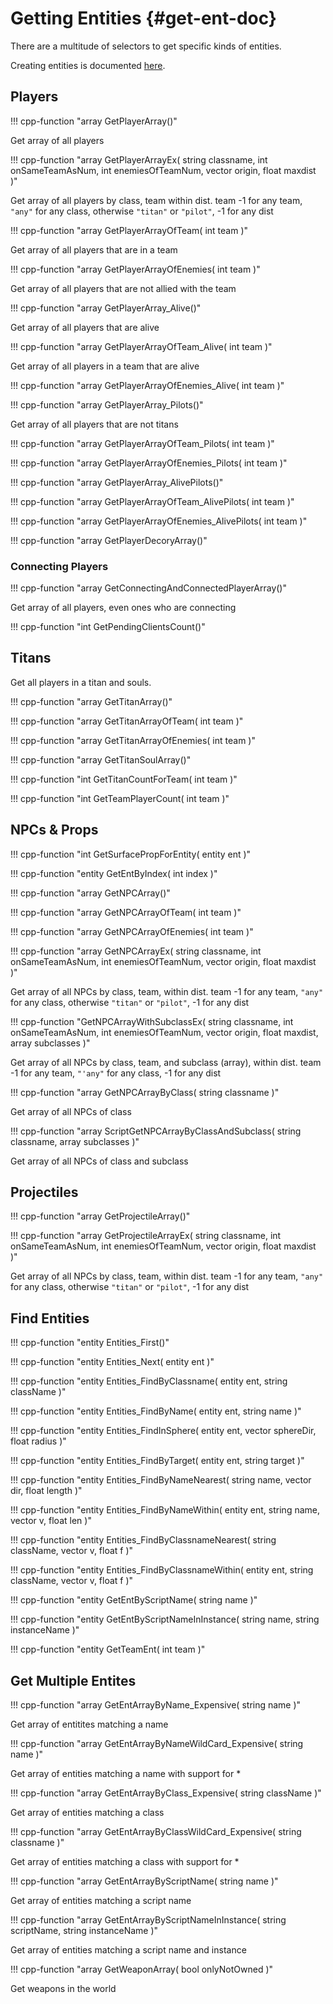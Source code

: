 # Getting Entities {#get-ent-doc}

There are a multitude of selectors to get specific kinds of entities.

Creating entities is documented [here](createent.md).

## Players

!!! cpp-function "array<entity> GetPlayerArray()"

  Get array of all players

!!! cpp-function "array<entity> GetPlayerArrayEx( string classname, int onSameTeamAsNum, int enemiesOfTeamNum, vector origin, float maxdist )"

  Get array of all players by class, team within dist. team -1 for any team, ``"any"`` for any class, otherwise ``"titan"`` or ``"pilot"``, -1 for any dist

!!! cpp-function "array<entity> GetPlayerArrayOfTeam( int team )"

  Get array of all players that are in a team

!!! cpp-function "array<entity> GetPlayerArrayOfEnemies( int team )"

  Get array of all players that are not allied with the team

!!! cpp-function "array<entity> GetPlayerArray_Alive()"

  Get array of all players that are alive

!!! cpp-function "array<entity> GetPlayerArrayOfTeam_Alive( int team )"

  Get array of all players in a team that are alive

!!! cpp-function "array<entity> GetPlayerArrayOfEnemies_Alive( int team )"

!!! cpp-function "array<entity> GetPlayerArray_Pilots()"

  Get array of all players that are not titans

!!! cpp-function "array<entity> GetPlayerArrayOfTeam_Pilots( int team )"

!!! cpp-function "array<entity> GetPlayerArrayOfEnemies_Pilots( int team )"

!!! cpp-function "array<entity> GetPlayerArray_AlivePilots()"

!!! cpp-function "array<entity> GetPlayerArrayOfTeam_AlivePilots( int team )"

!!! cpp-function "array<entity> GetPlayerArrayOfEnemies_AlivePilots( int team )"

!!! cpp-function "array<entity> GetPlayerDecoryArray()"

### Connecting Players

!!! cpp-function "array<entity> GetConnectingAndConnectedPlayerArray()"
  
  Get array of all players, even ones who are connecting

!!! cpp-function "int GetPendingClientsCount()"

## Titans

Get all players in a titan and souls.

!!! cpp-function "array<entity> GetTitanArray()"

!!! cpp-function "array<entity> GetTitanArrayOfTeam( int team )"

!!! cpp-function "array<entity> GetTitanArrayOfEnemies( int team )"

!!! cpp-function "array<enitity> GetTitanSoulArray()"

!!! cpp-function "int GetTitanCountForTeam( int team )"

!!! cpp-function "int GetTeamPlayerCount( int team )"

## NPCs & Props

!!! cpp-function "int GetSurfacePropForEntity( entity ent )"

!!! cpp-function "entity GetEntByIndex( int index )"

!!! cpp-function "array<entity> GetNPCArray()"

!!! cpp-function "array<entity> GetNPCArrayOfTeam( int team )"

!!! cpp-function "array<entity> GetNPCArrayOfEnemies( int team )"

!!! cpp-function "array<entity> GetNPCArrayEx( string classname, int onSameTeamAsNum, int enemiesOfTeamNum, vector origin, float maxdist )"

  Get array of all NPCs by class, team, within dist. team -1 for any team, ``"any"`` for any class, otherwise ``"titan"`` or ``"pilot"``, -1 for any dist

!!! cpp-function "GetNPCArrayWithSubclassEx( string classname, int onSameTeamAsNum, int enemiesOfTeamNum, vector origin, float maxdist, array<int> subclasses )"

  Get array of all NPCs by class, team, and subclass (array), within dist. team -1 for any team, ``"'any"`` for any class, -1 for any dist

!!! cpp-function "array<entity> GetNPCArrayByClass( string classname )"

  Get array of all NPCs of class

!!! cpp-function "array<entity> ScriptGetNPCArrayByClassAndSubclass( string classname, array<int> subclasses )"

  Get array of all NPCs of class and subclass

## Projectiles

!!! cpp-function "array<entity> GetProjectileArray()"

!!! cpp-function "array<entity> GetProjectileArrayEx( string classname, int onSameTeamAsNum, int enemiesOfTeamNum, vector origin, float maxdist )"

  Get array of all NPCs by class, team, within dist. team -1 for any team, ``"any"`` for any class, otherwise ``"titan"`` or ``"pilot"``, -1 for any dist

## Find Entities

!!! cpp-function "entity Entities_First()"

!!! cpp-function "entity Entities_Next( entity ent )"

!!! cpp-function "entity Entities_FindByClassname( entity ent, string className )"

!!! cpp-function "entity Entities_FindByName( entity ent, string name )"

!!! cpp-function "entity Entities_FindInSphere( entity ent, vector sphereDir, float radius )"

!!! cpp-function "entity Entities_FindByTarget( entity ent, string target )"

!!! cpp-function "entity Entities_FindByNameNearest( string name, vector dir, float length )"

!!! cpp-function "entity Entities_FindByNameWithin( entity ent, string name, vector v, float len )"

!!! cpp-function "entity Entities_FindByClassnameNearest( string className, vector v, float f )"

!!! cpp-function "entity Entities_FindByClassnameWithin( entity ent, string className, vector v, float f )"

!!! cpp-function "entity GetEntByScriptName( string name )"

!!! cpp-function "entity GetEntByScriptNameInInstance( string name, string instanceName )"

!!! cpp-function "entity GetTeamEnt( int team )"

## Get Multiple Entites

!!! cpp-function "array<entity> GetEntArrayByName_Expensive( string name )"

  Get array of entitites matching a name

!!! cpp-function "array<entity> GetEntArrayByNameWildCard_Expensive( string name )"

  Get array of entities matching a name with support for *

!!! cpp-function "array<entity> GetEntArrayByClass_Expensive( string className )"

  Get array of entities matching a class

!!! cpp-function "array<entity> GetEntArrayByClassWildCard_Expensive( string classname )"

  Get array of entities matching a class with support for *

!!! cpp-function "array<entity> GetEntArrayByScriptName( string name )"

  Get array of entities matching a script name

!!! cpp-function "array<entity> GetEntArrayByScriptNameInInstance( string scriptName, string instanceName )"

  Get array of entities matching a script name and instance

!!! cpp-function "array<entity> GetWeaponArray( bool onlyNotOwned )"

  Get weapons in the world
